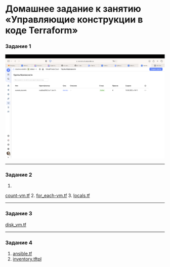 # Домашнее задание к занятию «Управляющие конструкции в коде Terraform»

### Задание 1

![Alt text](<Снимок экрана 2023-08-10 в 16.34.50.png>)

------

### Задание 2

1. 
[count-vm.tf](https://github.com/EAErokhin/devops-netology/blob/main/terraform/03/src/count-vm.tf)
2. 
[for_each-vm.tf](https://github.com/EAErokhin/devops-netology/blob/main/terraform/03/src/for_each-vm.tf)
3. 
[locals.tf](https://github.com/EAErokhin/devops-netology/blob/main/terraform/03/src/locals.tf)


------

### Задание 3

[disk_vm.tf](https://github.com/EAErokhin/devops-netology/blob/main/terraform/03/src/disk_vm.tf)

------

### Задание 4

1. [ansible.tf](https://github.com/EAErokhin/devops-netology/blob/main/terraform/03/src/ansible.tf)
2. [inventory.tftpl](https://github.com/EAErokhin/devops-netology/blob/main/terraform/03/src/inventory.tftpl)